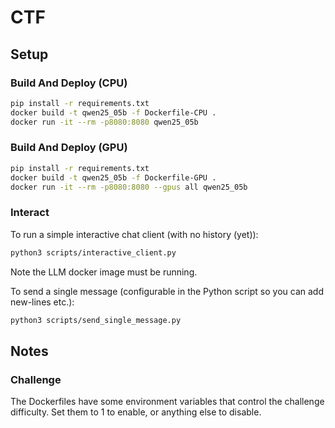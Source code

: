 # CTF

## Setup

### Build And Deploy (CPU)

```bash
pip install -r requirements.txt
docker build -t qwen25_05b -f Dockerfile-CPU .
docker run -it --rm -p8080:8080 qwen25_05b
```

### Build And Deploy (GPU)

```bash
pip install -r requirements.txt
docker build -t qwen25_05b -f Dockerfile-GPU .
docker run -it --rm -p8080:8080 --gpus all qwen25_05b
```

### Interact

To run a simple interactive chat client (with no history (yet)):
```bash
python3 scripts/interactive_client.py
```
Note the LLM docker image must be running.

To send a single message (configurable in the Python script so you can add new-lines etc.):
```bash
python3 scripts/send_single_message.py
```

## Notes

### Challenge
The Dockerfiles have some environment variables that control the challenge difficulty. Set them to 1 to enable, or anything else to disable.
